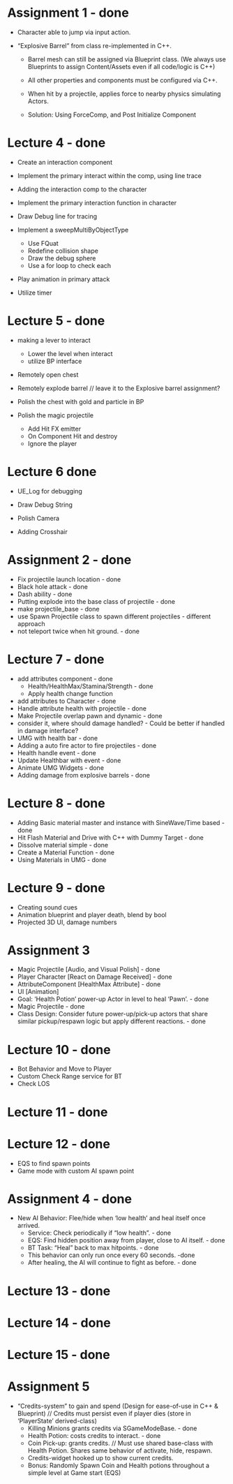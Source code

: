 # Assignment 1 - done
- Character able to jump via input action.

- “Explosive Barrel” from class re-implemented in C++.
	- Barrel mesh can still be assigned via Blueprint class. (We always use Blueprints to assign Content/Assets even if all code/logic is C++)
	- All other properties and components must be configured via C++.
	- When hit by a projectile, applies force to nearby physics simulating Actors.

	- Solution: Using ForceComp, and Post Initialize Component



# Lecture 4 - done
- Create an interaction component
- Implement the primary interact within the comp, using line trace
- Adding the interaction comp to the character
- Implement the primary interaction function in character
- Draw Debug line for tracing

- Implement a sweepMultiByObjectType
	- Use FQuat
	- Redefine collision shape
	- Draw the debug sphere
	- Use a for loop to check each

- Play animation in primary attack
- Utilize timer



# Lecture 5 - done
- making a lever to interact
	- Lower the level when interact
	- utilize BP interface

- Remotely open chest
- Remotely explode barrel // leave it to the Explosive barrel assignment?
- Polish the chest with gold and particle in BP

- Polish the magic projectile
	- Add Hit FX emitter
	- On Component Hit and destroy
	- Ignore the player



# Lecture 6 done
- UE_Log for debugging
- Draw Debug String

- Polish Camera
- Adding Crosshair



# Assignment 2 - done
- Fix projectile launch location - done
- Black hole attack - done
- Dash ability - done
- Putting explode into the base class of projectile - done
- make projectile_base - done
- use Spawn Projectile class to spawn different projectiles - different approach
- not teleport twice when hit ground. - done



# Lecture 7 - done
- add attributes component - done
    - Health/HealthMax/Stamina/Strength - done
    - Apply health change function
- add attributes to Character - done
- Handle attribute health with projectile - done
- Make Projectile overlap pawn and dynamic - done
- consider it, where should damage handled? - Could be better if handled in damage interface?
- UMG with health bar - done
- Adding a auto fire actor to fire projectiles - done
- Health handle event - done
- Update Healthbar with event - done
- Animate UMG Widgets - done
- Adding damage from explosive barrels - done



# Lecture 8 - done
- Adding Basic material master and instance with SineWave/Time based - done
- Hit Flash Material and Drive with C++ with Dummy Target - done
- Dissolve material simple - done
- Create a Material Function - done
- Using Materials in UMG - done



# Lecture 9 - done
- Creating sound cues
- Animation blueprint and player death, blend by bool
- Projected 3D UI, damage numbers



# Assignment 3
- Magic Projectile [Audio, and Visual Polish] - done
- Player Character [React on Damage Received] - done
- AttributeComponent [HealthMax Attribute] - done
- UI [Animation]
- Goal: ‘Health Potion’ power-up Actor in level to heal ‘Pawn’. - done
- Magic Projectile - done
- Class Design: Consider future power-up/pick-up actors that share similar pickup/respawn logic but apply different reactions. - done



# Lecture 10 - done
- Bot Behavior and Move to Player
- Custom Check Range service for BT
- Check LOS



# Lecture 11 - done

# Lecture 12 - done
- EQS to find spawn points
- Game mode with custom AI spawn point

# Assignment 4 - done
- New AI Behavior: Flee/hide when ‘low health’ and heal itself once arrived. 
  - Service: Check periodically if “low health”. - done
  - EQS: Find hidden position away from player, close to AI itself. - done
  - BT Task: “Heal” back to max hitpoints. - done
  - This behavior can only run once every 60 seconds. -done
  - After healing, the AI will continue to fight as before. - done

# Lecture 13 - done

# Lecture 14 - done

# Lecture 15 - done

# Assignment 5
- “Credits-system” to gain and spend (Design for ease-of-use in C++ & Blueprint) // Credits must persist even if player dies (store in ‘PlayerState’ derived-class)
	- Killing Minions grants credits via SGameModeBase. - done
	- Health Potion: costs credits to interact. - done
	- Coin Pick-up: grants credits. // Must use shared base-class with Health Potion. Shares same behavior of activate, hide, respawn.
	- Credits-widget hooked up to show current credits.
	- Bonus: Randomly Spawn Coin and Health potions throughout a simple level at Game start (EQS)
